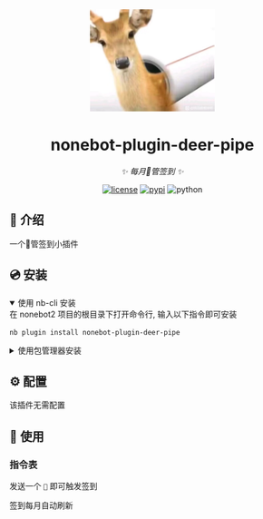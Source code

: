 <div align="center">
  <a href="https://v2.nonebot.dev/store"><img src="https://raw.githubusercontent.com/SamuNatsu/nonebot-plugin-deer-pipe/main/assets/deerpipe.jpg" width="220" height="180" alt="Logo"></a>
</div>

<div align="center">

# nonebot-plugin-deer-pipe

_✨ 每月🦌管签到 ✨_

<a href="./LICENSE"><img src="https://img.shields.io/github/license/SamuNatsu/nonebot-plugin-deer-pipe.svg" alt="license"></a>
<a href="https://pypi.python.org/pypi/nonebot-plugin-deer-pipe"><img src="https://img.shields.io/pypi/v/nonebot-plugin-deer-pipe.svg" alt="pypi"></a>
<img src="https://img.shields.io/badge/python-3.10+-blue.svg" alt="python">

</div>

## 📖 介绍

一个🦌管签到小插件

## 💿 安装

<details open>
<summary>使用 nb-cli 安装</summary>
在 nonebot2 项目的根目录下打开命令行, 输入以下指令即可安装

    nb plugin install nonebot-plugin-deer-pipe

</details>

<details>
<summary>使用包管理器安装</summary>
在 nonebot2 项目的插件目录下, 打开命令行, 根据你使用的包管理器, 输入相应的安装命令
<details>
<summary>pip</summary>

    pip install nonebot-plugin-deer-pipe

</details>
<details>
<summary>pdm</summary>

    pdm add nonebot-plugin-deer-pipe

</details>
<details>
<summary>poetry</summary>

    poetry add nonebot-plugin-deer-pipe

</details>
<details>
<summary>conda</summary>

    conda install nonebot-plugin-deer-pipe

</details>

打开 nonebot2 项目根目录下的 `pyproject.toml` 文件, 在 `[tool.nonebot]` 部分追加写入

    plugins = ["nonebot_plugin_deer_pipe"]

</details>

## ⚙️ 配置

该插件无需配置

## 🎉 使用
### 指令表

发送一个 `🦌` 即可触发签到

签到每月自动刷新
